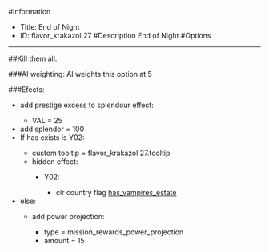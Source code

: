 #Information
 - Title: End of Night
 - ID: flavor_krakazol.27
#Description
End of Night
#Options

___
##Kill them all.

###AI weighting:
AI weights this option at 5


###Efects:<ul><li>add prestige excess to splendour effect:</li><ul><li>VAL = 25</li></ul><li>add splendor = 100</li><li>If has exists is Y02:</li><ul><li>custom tooltip = flavor_krakazol.27.tooltip</li><li>hidden effect:</li><ul><li>Y02:</li><ul><li>clr country flag [has_vampires_estate](../flags/has_vampires_estate.md)</li></ul></ul></ul><li>else:</li><ul><li>add power projection:</li><ul><li>type = mission_rewards_power_projection</li><li>amount = 15</li></ul></ul></ul>
